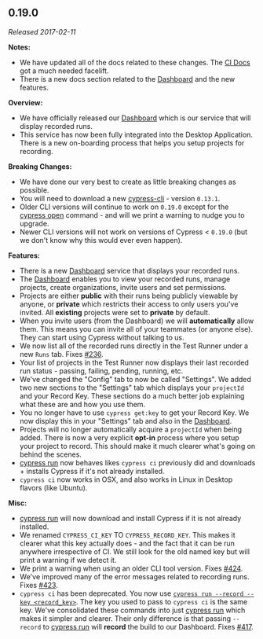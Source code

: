 ## 0.19.0

_Released 2017-02-11_

**Notes:**

- We have updated all of the docs related to these changes. The
  [CI Docs](/guides/continuous-integration/introduction) got a much needed
  facelift.
- There is a new docs section related to the
  [Dashboard](/guides/cloud/introduction) and the new features.

**Overview:**

- We have officially released our [Dashboard](https://on.cypress.io/dashboard)
  which is our service that will display recorded runs.
- This service has now been fully integrated into the Desktop Application. There
  is a new on-boarding process that helps you setup projects for recording.

**Breaking Changes:**

- We have done our very best to create as little breaking changes as possible.
- You will need to download a new [cypress-cli](/guides/guides/command-line) -
  version `0.13.1`.
- Older CLI versions will continue to work on `0.19.0` except for the
  [cypress open](/guides/guides/command-line#cypress-open) command - and will we
  print a warning to nudge you to upgrade.
- Newer CLI versions will not work on versions of Cypress < `0.19.0` (but we
  don't know why this would ever even happen).

**Features:**

- There is a new [Dashboard](https://on.cypress.io/dashboard) service that
  displays your recorded runs.
- The [Dashboard](https://on.cypress.io/dashboard) enables you to view your
  recorded runs, manage projects, create organizations, invite users and set
  permissions.
- Projects are either **public** with their runs being publicly viewable by
  anyone, or **private** which restricts their access to only users you've
  invited. All **existing** projects were set to **private** by default.
- When you invite users (from the Dashboard) we will **automatically** allow
  them. This means you can invite all of your teammates (or anyone else). They
  can start using Cypress without talking to us.
- We now list all of the recorded runs directly in the Test Runner under a new
  `Runs` tab. Fixes [#236](https://github.com/cypress-io/cypress/issues/236).
- Your list of projects in the Test Runner now displays their last recorded run
  status - passing, failing, pending, running, etc.
- We've changed the "Config" tab to now be called "Settings". We added two new
  sections to the "Settings" tab which displays your `projectId` and your Record
  Key. These sections do a much better job explaining what these are and how you
  use them.
- You no longer have to use `cypress get:key` to get your Record Key. We now
  display this in your "Settings" tab and also in the
  [Dashboard](https://on.cypress.io/dashboard).
- Projects will no longer automatically acquire a `projectId` when being added.
  There is now a very explicit **opt-in** process where you setup your project
  to record. This should make it much clearer what's going on behind the scenes.
- [cypress run](/guides/guides/command-line#cypress-run) now behaves likes
  `cypress ci` previously did and downloads + installs Cypress if it's not
  already installed.
- `cypress ci` now works in OSX, and also works in Linux in Desktop flavors
  (like Ubuntu).

**Misc:**

- [cypress run](/guides/guides/command-line#cypress-run) will now download and
  install Cypress if it is not already installed.
- We renamed `CYPRESS_CI_KEY` TO `CYPRESS_RECORD_KEY`. This makes it clearer
  what this key actually does - and the fact that it can be run anywhere
  irrespective of CI. We still look for the old named key but will print a
  warning if we detect it.
- We print a warning when using an older CLI tool version. Fixes
  [#424](https://github.com/cypress-io/cypress/issues/424).
- We've improved many of the error messages related to recording runs. Fixes
  [#423](https://github.com/cypress-io/cypress/issues/423).
- `cypress ci` has been deprecated. You now use
  [`cypress run --record --key <record_key>`](/guides/guides/command-line#cypress-run).
  The key you used to pass to `cypress ci` is the same key. We've consolidated
  these commands into just
  [cypress run](/guides/guides/command-line#cypress-run) which makes it simpler
  and clearer. Their only difference is that passing `--record` to
  [cypress run](/guides/guides/command-line#cypress-run) will **record** the
  build to our Dashboard. Fixes
  [#417](https://github.com/cypress-io/cypress/issues/417).
